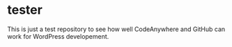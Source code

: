 # tester

This is just a test repository to see how well CodeAnywhere and GitHub can work for WordPress developement.
